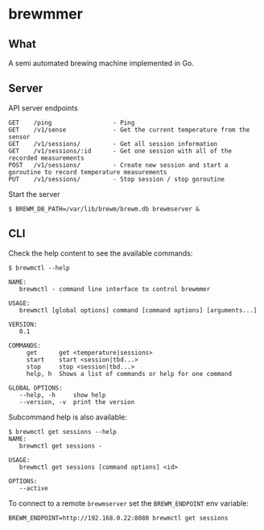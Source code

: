 # brewmmer

## What
A semi automated brewing machine implemented in Go.


## Server
API server endpoints
```
GET    /ping                 - Ping
GET    /v1/sense             - Get the current temperature from the sensor
GET    /v1/sessions/         - Get all session information
GET    /v1/sessions/:id      - Get one session with all of the recorded measurements
POST   /v1/sessions/         - Create new session and start a goroutine to record temperature measurements
PUT    /v1/sessions/         - Stop session / stop goroutine
```

Start the server
```
$ BREWM_DB_PATH=/var/lib/brewm/brewm.db brewmserver &
```


## CLI
Check the help content to see the available commands:

```
$ brewmctl --help

NAME:
   brewmctl - command line interface to control brewmmer

USAGE:
   brewmctl [global options] command [command options] [arguments...]

VERSION:
   0.1

COMMANDS:
     get      get <temperature|sessions>
     start    start <session|tbd...>
     stop     stop <session|tbd...>
     help, h  Shows a list of commands or help for one command

GLOBAL OPTIONS:
   --help, -h     show help
   --version, -v  print the version
```

Subcommand help is also available:
```
$ brewmctl get sessions --help
NAME:
   brewmctl get sessions -

USAGE:
   brewmctl get sessions [command options] <id>

OPTIONS:
   --active
```

To connect to a remote `brewmserver` set the `BREWM_ENDPOINT` env variable:
```
BREWM_ENDPOINT=http://192.168.0.22:8080 brewmctl get sessions
```